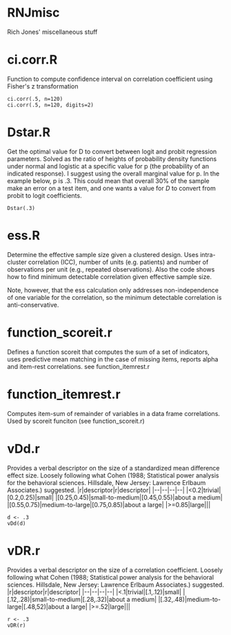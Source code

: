 RNJmisc
=======

Rich Jones' miscellaneous stuff

# ci.corr.R
Function to compute confidence interval on correlation coefficient using Fisher's z transformation

```
ci.corr(.5, n=120)
ci.corr(.5, n=120, digits=2)
```

# Dstar.R
Get the optimal value for D to convert between logit and probit regression parameters. Solved as the 
ratio of heights of probability density functions under normal and logistic at a specific value 
for p (the probability of an indicated response). I suggest using the overall marginal value for p.
In the example below, p is .3. This could mean that overall 30% of the sample make an error on 
a test item, and one wants a value for $D$ to convert from probit to logit coefficients. 

```
Dstar(.3)
```


# ess.R 
Determine the effective sample size given a clustered design. 
Uses intra-cluster correlation (ICC), number of units (e.g. patients)
and number of observations per unit (e.g., repeated observations). Also
the code shows how to find minimum detectable correlation given
effective sample size.

Note, however, that the ess calculation only addresses non-independence of
one variable for the correlation, so the minimum detectable correlation
is anti-conservative.

# function_scoreit.r
Defines a function scoreit that computes the sum of a set of indicators,
uses predictive mean matching in the case of missing items, reports alpha
and item-rest correlations. see function_itemrest.r

# function_itemrest.r
Computes item-sum of remainder of variables in a data frame correlations.
Used by scoreit funciton (see function_scoreit.r)

# vDd.r
Provides a verbal descriptor on the size of a standardized mean difference effect
size. Loosely following
what Cohen (1988; Statistical power analysis for the behavioral sciences. Hillsdale, 
New Jersey: Lawrence Erlbaum Associates.) suggested.
|r|descriptor|r|descriptor|
|--|--|--|--|
|<0.2|trivial|[0.2,0.25)|small|
|[0.25,0.45)|small-to-medium|[0.45,0.55)|about a medium|
|[0.55,0.75)|medium-to-large|[0.75,0.85)|about a large|
|>=0.85|large|||

```
d <- .3
vDd(d)
```

# vDR.r
Provides a verbal descriptor on the size of a correlation coefficient. Loosely following
what Cohen (1988; Statistical power analysis for the behavioral sciences. Hillsdale, 
New Jersey: Lawrence Erlbaum Associates.) suggested.
|r|descriptor|r|descriptor|
|--|--|--|--|
|<.1|trivial|[.1,.12)|small|
|[.12,.28)|small-to-medium|[.28,.32)|about a medium|
|[.32,.48)|medium-to-large|[.48,52)|about a large|
|>=.52|large|||

```
r <- .3
vDR(r)
```





